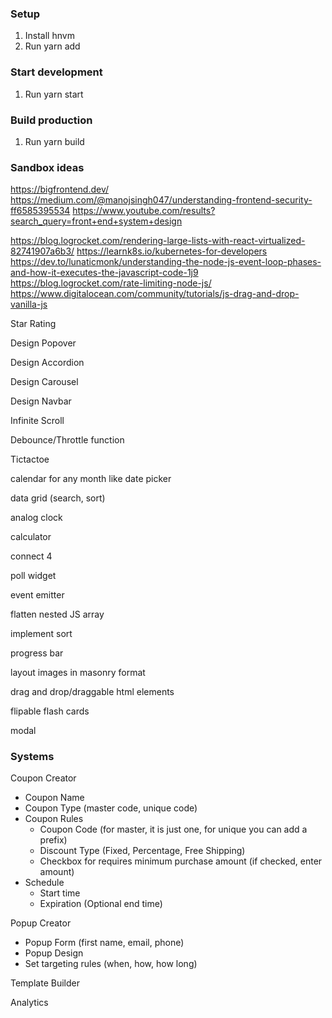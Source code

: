 ### Setup
1. Install hnvm
2. Run yarn add

### Start development
1. Run yarn start

### Build production
1. Run yarn build

### Sandbox ideas
https://bigfrontend.dev/
https://medium.com/@manojsingh047/understanding-frontend-security-ff6585395534
https://www.youtube.com/results?search_query=front+end+system+design

https://blog.logrocket.com/rendering-large-lists-with-react-virtualized-82741907a6b3/
https://learnk8s.io/kubernetes-for-developers
https://dev.to/lunaticmonk/understanding-the-node-js-event-loop-phases-and-how-it-executes-the-javascript-code-1j9
https://blog.logrocket.com/rate-limiting-node-js/
https://www.digitalocean.com/community/tutorials/js-drag-and-drop-vanilla-js

Star Rating

Design Popover

Design Accordion

Design Carousel

Design Navbar

Infinite Scroll

Debounce/Throttle function

Tictactoe

calendar for any month like date picker

data grid (search, sort)

analog clock

calculator

connect 4

poll widget

event emitter

flatten nested JS array

implement sort

progress bar

layout images in masonry format

drag and drop/draggable html elements

flipable flash cards

modal

### Systems
Coupon Creator
- Coupon Name
- Coupon Type (master code, unique code)
- Coupon Rules
  - Coupon Code (for master, it is just one, for unique you can add a prefix)
  - Discount Type (Fixed, Percentage, Free Shipping)
  - Checkbox for requires minimum purchase amount (if checked, enter amount)
- Schedule
  - Start time
  - Expiration (Optional end time)

Popup Creator
- Popup Form (first name, email, phone)
- Popup Design
- Set targeting rules (when, how, how long)

Template Builder

Analytics
